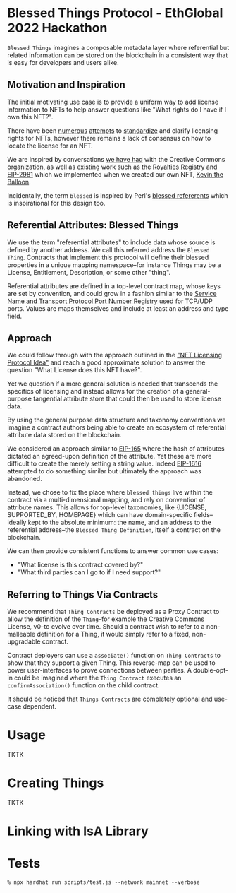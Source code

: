 # Blessed Things Protocol - EthGlobal 2022 Hackathon

`Blessed Things` imagines a composable metadata layer where referential but related information can be stored on the blockchain in a consistent way that is easy for developers and users alike.

## Motivation and Inspiration

The initial motivating use case is to provide a uniform way to add license information to NFTs to help answer questions like "What rights do I have if I own this NFT?".

There have been [numerous](https://www.nftlicense.org/) [attempts](https://www.nftstandards.wtf/NFT/NFT+License) to [standardize](https://eips.ethereum.org/EIPS/eip-5554) and clarify licensing rights for NFTs, however there remains a lack of consensus on how to locate the license for an NFT.

We are inspired by conversations [we have had](https://twitter.com/creativecommons/status/1537242121647706112) with the Creative Commons organization, as well as existing work such as the [Royalties Registry](https://royaltyregistry.xyz/) and [EIP-2981](https://eips.ethereum.org/EIPS/eip-2981) which we implemented when we created our own NFT, [Kevin the Balloon](https://www.kevintheballoon.com/).

Incidentally, the term `blessed` is inspired by Perl's [blessed refererents](https://www.perl.com/pub/1999/09/refererents.html/) which is inspirational for this design too.

## Referential Attributes: Blessed Things

We use the term "referential attributes" to include data whose source is defined by another address. We call this referred address the `Blessed Thing`. Contracts that implement this protocol will define their blessed properties in a unique mapping namespace–for instance Things may be a License, Entitlement, Description, or some other "thing".

Referential attributes are defined in a top-level contract map, whose keys are set by convention, and could grow in a fashion similar to the [Service Name and Transport Protocol Port Number Registry](https://www.iana.org/assignments/service-names-port-numbers/service-names-port-numbers.xhtml) used for TCP/UDP ports. Values are maps themselves and include at least an address and type field.

## Approach

We could follow through with the approach outlined in the ["NFT Licensing Protocol Idea"](https://www.nftstandards.wtf/NFT/NFT+License) and reach a good approximate solution to answer the question "What License does this NFT have?".

Yet we question if a more general solution is needed that transcends the specifics of licensing and instead allows for the creation of a general-purpose tangential attribute store that could then be used to store license data.

By using the general purpose data structure and taxonomy conventions we imagine a contract authors being able to create an ecosystem of referential attribute data stored on the blockchain.

We considered an approach similar to [EIP-165](https://eips.ethereum.org/EIPS/eip-165) where the hash of attributes dictated an agreed-upon definition of the attribute. Yet these are more difficult to create the merely setting a string value. Indeed [EIP-1616](https://eips.ethereum.org/EIPS/eip-1616) attempted to do something similar but ultimately the approach was abandoned.

Instead, we chose to fix the place where `blessed things` live within the contract via a multi-dimensional mapping, and rely on convention of attribute names. This allows for top-level taxonomies, like {LICENSE, SUPPORTED_BY, HOMEPAGE} which can have domain-specific fields–ideally kept to the absolute minimum: the name, and an address to the referential address–the `Blessed Thing Definition`, itself a contract on the blockchain.

We can then provide consistent functions to answer common use cases:

- "What license is this contract covered by?"
- "What third parties can I go to if I need support?"

## Referring to Things Via Contracts

We recommend that `Thing Contracts` be deployed as a Proxy Contract to allow the definition of the `Thing`–for example the Creative Commons License, v0–to evolve over time. Should a contract wish to refer to a non-malleable definition for a Thing, it would simply refer to a fixed, non-upgradable contract.

Contract deployers can use a `associate()` function on `Thing Contracts` to show that they support a given Thing. This reverse-map can be used to power user-interfaces to prove connections between parties. A double-opt-in could be imagined where the `Thing Contract` executes an `confirmAssociation()` function on the child contract.

It should be noticed that `Things Contracts` are completely optional and use-case dependent.

# Usage

TKTK

# Creating Things

TKTK

# Linking with IsA Library

# Tests

```
% npx hardhat run scripts/test.js --network mainnet --verbose
```
